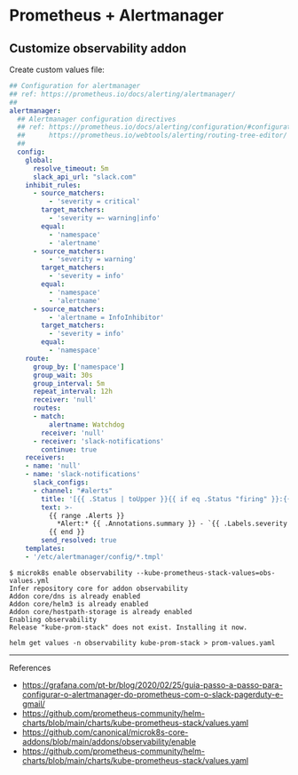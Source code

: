 # Prometheus + Alertmanager 

## Customize observability addon

Create custom values file:
```yaml
## Configuration for alertmanager
## ref: https://prometheus.io/docs/alerting/alertmanager/
##
alertmanager:
  ## Alertmanager configuration directives
  ## ref: https://prometheus.io/docs/alerting/configuration/#configuration-file
  ##      https://prometheus.io/webtools/alerting/routing-tree-editor/
  ##
  config:
    global:
      resolve_timeout: 5m
      slack_api_url: "slack.com"
    inhibit_rules:
      - source_matchers:
          - 'severity = critical'
        target_matchers:
          - 'severity =~ warning|info'
        equal:
          - 'namespace'
          - 'alertname'
      - source_matchers:
          - 'severity = warning'
        target_matchers:
          - 'severity = info'
        equal:
          - 'namespace'
          - 'alertname'
      - source_matchers:
          - 'alertname = InfoInhibitor'
        target_matchers:
          - 'severity = info'
        equal:
          - 'namespace'
    route:
      group_by: ['namespace']
      group_wait: 30s
      group_interval: 5m
      repeat_interval: 12h
      receiver: 'null'
      routes:
      - match:
          alertname: Watchdog
        receiver: 'null'
      - receiver: 'slack-notifications'
        continue: true
    receivers:
    - name: 'null'
    - name: 'slack-notifications'
      slack_configs:
      - channel: "#alerts"
        title: '[{{ .Status | toUpper }}{{ if eq .Status "firing" }}:{{ .Alerts.Firing | len }}{{ end }}] Test Alertmanager'
        text: >-
          {{ range .Alerts }}
            *Alert:* {{ .Annotations.summary }} - `{{ .Labels.severity }}`
          {{ end }}
        send_resolved: true
    templates:
    - '/etc/alertmanager/config/*.tmpl'

```


```
$ microk8s enable observability --kube-prometheus-stack-values=obs-values.yml
Infer repository core for addon observability
Addon core/dns is already enabled
Addon core/helm3 is already enabled
Addon core/hostpath-storage is already enabled
Enabling observability
Release "kube-prom-stack" does not exist. Installing it now.
```

```
helm get values -n observability kube-prom-stack > prom-values.yaml
```


-----
References
- https://grafana.com/pt-br/blog/2020/02/25/guia-passo-a-passo-para-configurar-o-alertmanager-do-prometheus-com-o-slack-pagerduty-e-gmail/
- https://github.com/prometheus-community/helm-charts/blob/main/charts/kube-prometheus-stack/values.yaml
- https://github.com/canonical/microk8s-core-addons/blob/main/addons/observability/enable
- https://github.com/prometheus-community/helm-charts/blob/main/charts/kube-prometheus-stack/values.yaml